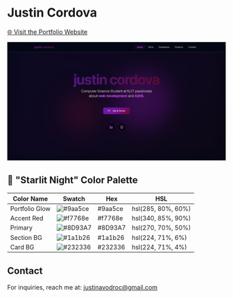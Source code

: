 # Justin Cordova

[🌐 Visit the Portfolio Website](https://justin-rose.vercel.app/)

![Site Preview](public/preview.png)

## 🎨 "Starlit Night" Color Palette

| Color Name     | Swatch                                                   | Hex     | HSL                |
| -------------- | -------------------------------------------------------- | ------- | ------------------ |
| Portfolio Glow | ![#9aa5ce](https://via.placeholder.com/10/9aa5ce?text=+) | #9aa5ce | hsl(285, 80%, 60%) |
| Accent Red     | ![#f7768e](https://via.placeholder.com/10/f7768e?text=+) | #f7768e | hsl(340, 85%, 90%) |
| Primary        | ![#8D93A7](https://via.placeholder.com/10/8D93A7?text=+) | #8D93A7 | hsl(270, 70%, 50%) |
| Section BG     | ![#1a1b26](https://via.placeholder.com/10/1a1b26?text=+) | #1a1b26 | hsl(224, 71%, 6%)  |
| Card BG        | ![#232336](https://via.placeholder.com/10/232336?text=+) | #232336 | hsl(224, 71%, 4%)  |

## Contact

For inquiries, reach me at: [justinavodroc@gmail.com](mailto:justinavodroc@gmail.com)

